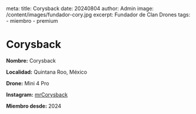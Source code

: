 meta:
  title: Corysback
  date: 20240804
  author: Admin
  image: /content/images/fundador-cory.jpg
  excerpt: Fundador de Clan Drones
  tags:
    - miembro
    - premium

# Corysback
**Nombre:** Corysback

**Localidad:** Quintana Roo, México

**Drone:** Mini 4 Pro

**Instagram:** [mrCorysback](https://instagram.com/mrcorysback)

**Miembro desde:** 2024
